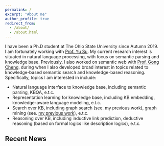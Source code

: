 ```yaml
---
permalink: /
excerpt: "About me"
author_profile: true
redirect_from: 
  - /about/
  - /about.html
---
```


I have been a Ph.D student at The Ohio State University since Autumn 2019. I am fortunately working with [Prof. Yu Su](https://ysu1989.github.io). My current research interest is situated in natural language processing, with focus on semantic parsing and knowledge base. Previously, I also worked on semantic web with [Prof. Gong Cheng](http://ws.nju.edu.cn/~gcheng), during when I also developed broad interest in topics related to knowledge-based semantic search and knowledge-based reasoning.
Specifically, topics I am interested in include:
* Natural language interface to knowledge base, including semantic parsing, KBQA, e.t.c.
* Representation learning for knowledge base, including KB embedding, knowledge-aware language modeling, e.t.c.
* Search over KB, including graph search (see. [my previous work](http://ws.nju.edu.cn/association/summ2018/wise18_extended.pdf)), graph mining (see. [my previous work](http://ws.nju.edu.cn/relevance/relsue/relsue-wsdm2019-cr.pdf)), e.t.c.
* Reasoning over KB, including inductive link prediction, deductive reasoning (based on formal logics like description logics), e.t.c.

## Recent News

